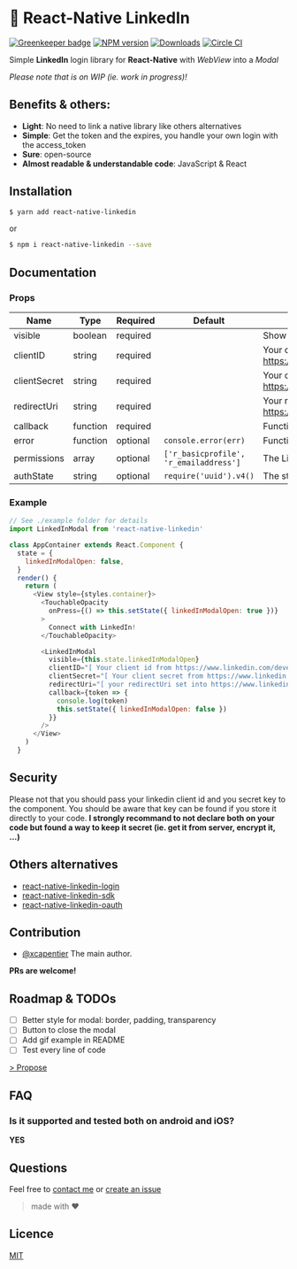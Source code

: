 # :link: React-Native LinkedIn

[![Greenkeeper badge](https://badges.greenkeeper.io/xcarpentier/react-native-linkedin.svg)](https://greenkeeper.io/)
[![NPM version](https://badge.fury.io/js/react-native-linkedin.svg)](http://badge.fury.io/js/react-native-linkedin)
[![Downloads](https://img.shields.io/npm/dm/react-native-linkedin.svg)](https://www.npmjs.com/package/react-native-linkedin)
[![Circle CI](https://circleci.com/gh/xcarpentier/react-native-linkedin.svg?style=svg)](https://circleci.com/gh/xcarpentier/react-native-linkedin)

Simple **LinkedIn** login library for **React-Native** with *WebView* into a *Modal*

*Please note that is on WIP (ie. work in progress)!*

## Benefits & others:
* **Light**: No need to link a native library like others alternatives
* **Simple**: Get the token and the expires, you handle your own login with the access_token
* **Sure**: open-source
* **Almost readable & understandable code**: JavaScript & React

## Installation
```bash
$ yarn add react-native-linkedin
```
or
```bash
$ npm i react-native-linkedin --save
```

## Documentation

### Props
| Name | Type | Required | Default | Description |
| --- | --- | --- | --- | --- |
| visible | boolean | required | | Show the LinkedIn modal |
| clientID | string | required | | Your client id from https://www.linkedin.com/developer/apps |
| clientSecret | string | required | | Your client secret from https://www.linkedin.com/developer/apps |
| redirectUri | string | required | | Your redirectUri set here https://www.linkedin.com/developer/apps |
| callback | function | required | | Function  will be call back on success |
| error | function | optional | `console.error(err)` | Function  will be call back on error |
| permissions | array | optional | `['r_basicprofile', 'r_emailaddress']` | The LinkedIn access token permissions |
| authState | string | optional | `require('uuid').v4()` | The state of auth, to be more secure |

### Example
```JavaScript
// See ./example folder for details
import LinkedInModal from 'react-native-linkedin'

class AppContainer extends React.Component {
  state = {
    linkedInModalOpen: false,
  }
  render() {
    return (
      <View style={styles.container}>
        <TouchableOpacity
          onPress={() => this.setState({ linkedInModalOpen: true })}
        >
          Connect with LinkedIn!
        </TouchableOpacity>

        <LinkedInModal
          visible={this.state.linkedInModalOpen}
          clientID="[ Your client id from https://www.linkedin.com/developer/apps ]"
          clientSecret="[ Your client secret from https://www.linkedin.com/developer/apps ]"
          redirectUri="[ your redirectUri set into https://www.linkedin.com/developer/apps ]"
          callback={token => {
            console.log(token)
            this.setState({ linkedInModalOpen: false })
          }}
        />
      </View>
    )
  }
```

## Security

Please not that you should pass your linkedin client id and you secret key to the component.
You should be aware that key can be found if you store it directly to your code.
**I strongly recommand to not declare both on your code but found a way to keep it secret (ie. get it from server, encrypt it, ...)**

## Others alternatives
* [react-native-linkedin-login](https://www.npmjs.com/package/react-native-linkedin-login)
* [react-native-linkedin-sdk](https://www.npmjs.com/package/react-native-linkedin-sdk)
* [react-native-linkedin-oauth](https://www.npmjs.com/package/react-native-linkedin-oauth)

## Contribution

- [@xcapentier](mailto:contact@xaviercarpentier.com) The main author.

**PRs are welcome!**

## Roadmap & TODOs
- [ ] Better style for modal: border, padding, transparency
- [ ] Button to close the modal
- [ ] Add gif example in README
- [ ] Test every line of code

[> Propose](https://github.com/xcarpentier/react-native-linkedin/issues/new)

## FAQ
### Is it supported and tested both on android and iOS?
**YES**

## Questions
Feel free to [contact me](mailto:contact@xaviercarpentier.com) or [create an issue](https://github.com/xcarpentier/react-native-linkedin/issues/new)

> made with ♥

## Licence
[MIT](https://github.com/xcarpentier/react-native-linkedin/blob/master/LICENSE)
